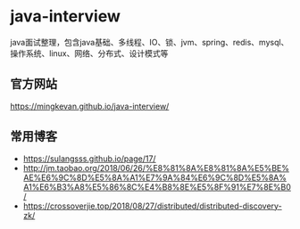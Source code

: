 # java-interview
java面试整理，包含java基础、多线程、IO、锁、jvm、spring、redis、mysql、操作系统、linux、网络、分布式、设计模式等

## 官方网站
https://mingkevan.github.io/java-interview/

## 常用博客

* https://sulangsss.github.io/page/17/
* http://jm.taobao.org/2018/06/26/%E8%81%8A%E8%81%8A%E5%BE%AE%E6%9C%8D%E5%8A%A1%E7%9A%84%E6%9C%8D%E5%8A%A1%E6%B3%A8%E5%86%8C%E4%B8%8E%E5%8F%91%E7%8E%B0/
* https://crossoverjie.top/2018/08/27/distributed/distributed-discovery-zk/
